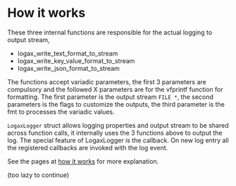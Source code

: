 
# How it works

These three internal functions are responsible for the actual logging to output stream,
- logax_write_text_format_to_stream
- logax_write_key_value_format_to_stream
- logax_write_json_format_to_stream

The functions accept variadic parameters, the first 3 parameters are compulsory and the followed X parameters are for the vfprintf function for formatting. The first parameter is the output stream `FILE *`, the second parameters is the flags to customize the outputs, the third parameter is the fmt to processes the variadic values. 

`LogaxLogger` struct allows logging properties and output stream to be shared across function calls, it internally uses the 3 functions above to output the log. The special feature of LogaxLogger is the callback. On new log entry all the registered callbacks are invoked with the log event. 

See the pages at [how it works](https://exoticlibraries.github.io/liblogax/how_it_works/index.html) for more explanation.


(too lazy to continue)

